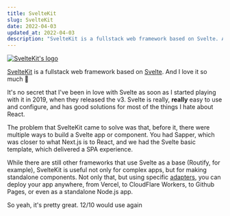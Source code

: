 ```yaml
---
title: SvelteKit
slug: SvelteKit
date: 2022-04-03
updated_at: 2022-04-03
description: "SvelteKit is a fullstack web framework based on Svelte. And I love it so much 💖"
---
```

<a href="/assets/sveltekit.png" target="_blank"><img src="/assets/sveltekit.png" alt="SvelteKit's logo" /></a>

[SvelteKit](https://kit.svelte.dev/) is a fullstack web framework based on [Svelte](https://svelte.dev/). And I love it so much 💖

It's no secret that I've been in love with Svelte as soon as I started playing with it in 2019, when they released the v3. Svelte is really, **really** easy to use and configure, and has good solutions for most of the things I hate about React.

The problem that SvelteKit came to solve was that, before it, there were multiple ways to build a Svelte app or component. You had Sapper, which was closer to what Next.js is to React, and we had the Svelte basic template, which delivered a SPA experience.

While there are still other frameworks that use Svelte as a base (Routify, for example), SvelteKit is useful not only for complex apps, but for making standalone components. Not only that, but using specific [adapters](https://kit.svelte.dev/docs/adapters), you can deploy your app anywhere, from Vercel, to CloudFlare Workers, to Github Pages, or even as a standalone Node.js app.

So yeah, it's pretty great. 12/10 would use again